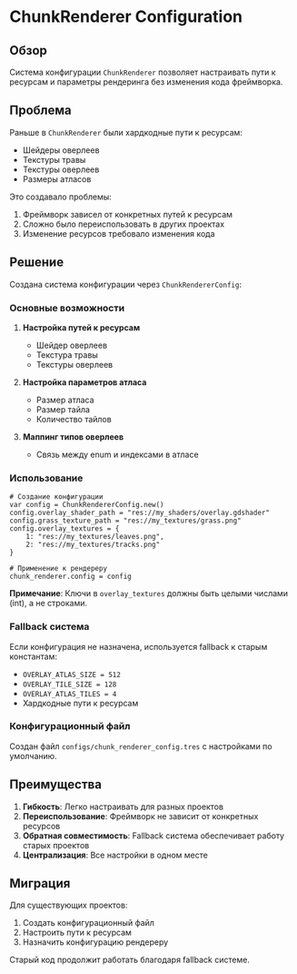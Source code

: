 # ChunkRenderer Configuration

## Обзор

Система конфигурации `ChunkRenderer` позволяет настраивать пути к ресурсам и параметры рендеринга без изменения кода фреймворка.

## Проблема

Раньше в `ChunkRenderer` были хардкодные пути к ресурсам:
- Шейдеры оверлеев
- Текстуры травы
- Текстуры оверлеев
- Размеры атласов

Это создавало проблемы:
1. Фреймворк зависел от конкретных путей к ресурсам
2. Сложно было переиспользовать в других проектах
3. Изменение ресурсов требовало изменения кода

## Решение

Создана система конфигурации через `ChunkRendererConfig`:

### Основные возможности

1. **Настройка путей к ресурсам**
   - Шейдер оверлеев
   - Текстура травы
   - Текстуры оверлеев

2. **Настройка параметров атласа**
   - Размер атласа
   - Размер тайла
   - Количество тайлов

3. **Маппинг типов оверлеев**
   - Связь между enum и индексами в атласе

### Использование

```gdscript
# Создание конфигурации
var config = ChunkRendererConfig.new()
config.overlay_shader_path = "res://my_shaders/overlay.gdshader"
config.grass_texture_path = "res://my_textures/grass.png"
config.overlay_textures = {
    1: "res://my_textures/leaves.png",
    2: "res://my_textures/tracks.png"
}

# Применение к рендереру
chunk_renderer.config = config
```

**Примечание**: Ключи в `overlay_textures` должны быть целыми числами (int), а не строками.

### Fallback система

Если конфигурация не назначена, используется fallback к старым константам:
- `OVERLAY_ATLAS_SIZE = 512`
- `OVERLAY_TILE_SIZE = 128`
- `OVERLAY_ATLAS_TILES = 4`
- Хардкодные пути к ресурсам

### Конфигурационный файл

Создан файл `configs/chunk_renderer_config.tres` с настройками по умолчанию.

## Преимущества

1. **Гибкость**: Легко настраивать для разных проектов
2. **Переиспользование**: Фреймворк не зависит от конкретных ресурсов
3. **Обратная совместимость**: Fallback система обеспечивает работу старых проектов
4. **Централизация**: Все настройки в одном месте

## Миграция

Для существующих проектов:
1. Создать конфигурационный файл
2. Настроить пути к ресурсам
3. Назначить конфигурацию рендереру

Старый код продолжит работать благодаря fallback системе. 